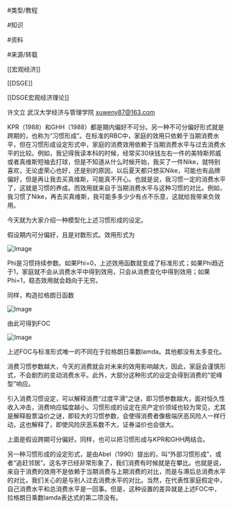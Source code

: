 #类型/教程

#知识 

#资料 

#来源/转载



[[宏观经济]]

[[DSGE]]

[[DSGE宏观经济理论]]









许文立  武汉大学经济与管理学院  xuweny87@163.com





KPR（1988）和GHH（1988）都是期内偏好不可分。另一种不可分偏好形式就是跨期的，也称为“习惯形成”。在标准的RBC中，家庭的效用只依赖于当期消费水平，但在习惯形成设定形式中，家庭的消费效用依赖于当期消费水平与过去消费水平的比较。例如，我记得我读本科的时候，经常买30块钱左右一件的美特斯邦威或者真维斯短袖去打球，但是不知道从什么时候开始，我买了一件Nike，就特别喜欢，无论虚荣心也好，还是别的原因，以后夏天都只想买Nike，可能也有品牌偏好，但是再让我去买真维斯，可能真不开心。也就是说，我习惯一定的消费水平了，这就是习惯的养成。而效用就来自于当期消费水平与这种习惯的对比。例如，我习惯了Nike，再去买真维斯，我可能多多少少有点不乐意，这就给我带来负效用。

今天就为大家介绍一种模型化上述习惯形成的设定。

假设期内可分偏好，且是对数形式。效用形式为

![Image](640-20210302120745312)

Phi是习惯持续参数。如果Phi=0，上述效用函数就变成了标准形式；如果Phi趋近于1，家庭就不会从消费水平中得到效用，只会从消费变化中得到效用；如果Phi=1，稳态效用就会趋向于无穷。

同样，构造拉格朗日函数

![Image](640-20210302120745335.png)

由此可得到FOC

![Image](640-20210302120745333)

上述FOC与标准形式唯一的不同在于拉格朗日乘数lamda。其他都没有太多变化。

消费习惯参数越大，今天的消费就会对未来的效用影响越大，因此，家庭会谨慎形式，不会剧烈的变动消费水平。此外，大部分这种形式的设定会得到消费的“驼峰型”响应。

 

引入消费习惯设定，可以解释消费“过度平滑”之谜，即习惯参数越大，面对恒久性收入冲击，消费响应幅度越小。习惯形成的设定在资产定价领域也较为常见，尤其是解释股票溢价之谜，即较大的习惯参数，会使得消费者像极端厌恶风险人一样行动，这也解释了，即使风险厌恶系数不大，证券溢价也会很大。

 

上面是假设跨期可分偏好。同样，也可以把习惯形成与KPR和GHH两结合。

 

另一种习惯形成的设定形式，是由Abel（1990）提出的，叫“外部习惯形成”，或者“追赶邻居”。这名字已经非常形象了，我们消费有时候就是在攀比。也就是说，来自于消费的效用不是依赖于当期消费与上期消费的对比，而是与滞后总消费水平的对比，我们关心的是与别人过去消费水平的对比。当然，在代表性家庭假定中，自己消费水平和总消费水平是一回事。但是，这种设置的差异就是上述FOC中，拉格朗日乘数lamda表达式的第二项没有。

 